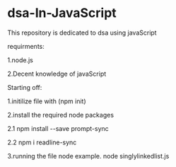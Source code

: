 # dsa-In-JavaScript
 This repository is dedicated to dsa using javaScript
 

 requirments:
 
 1.node.js
 
 2.Decent knowledge of javaScript

Starting off:

1.initilize file with (npm init)

2.install the required node packages

 2.1 npm install --save prompt-sync
 
 2.2 npm i readline-sync
 
3.running the file node<filename>
 example. node singlylinkedlist.js
